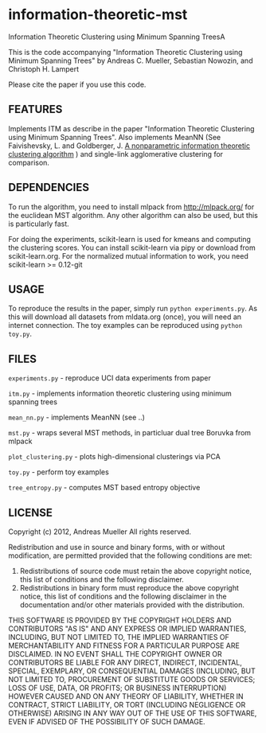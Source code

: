 information-theoretic-mst
=========================

Information Theoretic Clustering using Minimum Spanning TreesA

This is the code accompanying "Information Theoretic Clustering using Minimum Spanning Trees"
by Andreas C. Mueller, Sebastian Nowozin, and Christoph H. Lampert

Please cite the paper if you use this code.


FEATURES
--------
Implements ITM as describe in the paper "Information Theoretic Clustering using Minimum Spanning Trees".
Also implements MeanNN (See Faivishevsky, L. and Goldberger, J. [A nonparametric information theoretic clustering algorithm](http://eprints.pascal-network.org/archive/00007747/) )
and single-link agglomerative clustering for comparison.


DEPENDENCIES
------------
To run the algorithm, you need to install mlpack from http://mlpack.org/ for the
euclidean MST algorithm. Any other algorithm can also be used, but this is particularly fast.

For doing the experiments, scikit-learn is used for kmeans and computing the clustering scores.
You can install scikit-learn via pipy or download from scikit-learn.org.
For the normalized mutual information to work, you need scikit-learn >= 0.12-git


USAGE
-----
To reproduce the results in the paper, simply run ``python experiments.py``.
As this will download all datasets from mldata.org (once), you will need an internet connection.
The toy examples can be reproduced using ``python toy.py``.


FILES
-----
``experiments.py`` - reproduce UCI data experiments from paper

``itm.py`` - implements information theoretic clustering using minimum spanning trees

``mean_nn.py`` - implements MeanNN (see ..)

``mst.py`` - wraps several MST methods, in particluar dual tree Boruvka from mlpack

``plot_clustering.py`` - plots high-dimensional clusterings via PCA

``toy.py`` - perform toy examples

``tree_entropy.py`` - computes MST based entropy objective


LICENSE
-------
Copyright (c) 2012, Andreas Mueller 
All rights reserved.

Redistribution and use in source and binary forms, with or without
modification, are permitted provided that the following conditions are met: 

1. Redistributions of source code must retain the above copyright notice, this
   list of conditions and the following disclaimer. 
2. Redistributions in binary form must reproduce the above copyright notice,
   this list of conditions and the following disclaimer in the documentation
   and/or other materials provided with the distribution. 

THIS SOFTWARE IS PROVIDED BY THE COPYRIGHT HOLDERS AND CONTRIBUTORS "AS IS" AND
ANY EXPRESS OR IMPLIED WARRANTIES, INCLUDING, BUT NOT LIMITED TO, THE IMPLIED
WARRANTIES OF MERCHANTABILITY AND FITNESS FOR A PARTICULAR PURPOSE ARE
DISCLAIMED. IN NO EVENT SHALL THE COPYRIGHT OWNER OR CONTRIBUTORS BE LIABLE FOR
ANY DIRECT, INDIRECT, INCIDENTAL, SPECIAL, EXEMPLARY, OR CONSEQUENTIAL DAMAGES
(INCLUDING, BUT NOT LIMITED TO, PROCUREMENT OF SUBSTITUTE GOODS OR SERVICES;
LOSS OF USE, DATA, OR PROFITS; OR BUSINESS INTERRUPTION) HOWEVER CAUSED AND
ON ANY THEORY OF LIABILITY, WHETHER IN CONTRACT, STRICT LIABILITY, OR TORT
(INCLUDING NEGLIGENCE OR OTHERWISE) ARISING IN ANY WAY OUT OF THE USE OF THIS
SOFTWARE, EVEN IF ADVISED OF THE POSSIBILITY OF SUCH DAMAGE.
